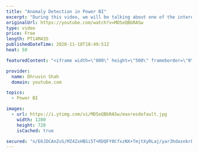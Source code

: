 ```yaml
---
title: "Anomaly Detection in Power BI"
excerpt: "During this video, we will be talking about one of the interesting features of Power BI which is Anomaly Detection. We will be talking everything about Anomaly Detection in Power BI in detail with the help of an example. Anomaly detection helps us to enhance our line charts by automatically detecting"
originalUrl: https://youtube.com/watch?v=MD5eQBbRASw
type: video
price: Free
length: PT14M43S
publishedDateTime: 2020-11-18T18:49:51Z
heat: 50

featuredContent: "<iframe width=\"800\" height=\"500\" frameborder=\"0\" src=\"https://www.youtube.com/embed/MD5eQBbRASw\" allow=\"accelerometer; autoplay; encrypted-media; gyroscope; picture-in-picture\" allowfullscreen></iframe>"

provider:
  name: Dhruvin Shah
  domain: youtube.com

topics:
  - Power BI

images:
  - url: https://i.ytimg.com/vi/MD5eQBbRASw/maxresdefault.jpg
    width: 1280
    height: 720
    isCached: true

secured: "n/E6JDCAnZvS/MZ4ZxHBSi5T+RDQFY0CfxzNX+TmjtXyRLaj/yar3hdasnkrL6oO/KYIuWgDBjWJjTkm8dbpjiZ4mVdDupNZq5JeXwgwRTUQtGoMRRnyx7Zv/q0pxCP8Jo5xbvBVPMK6ofn3gbppDD/fs8RNX+v1lDG6Rnk8BhjuSvvMrgjGuL1wKv8229clF2V1Imbjp58uD++B66kmM+JXCazG42e6hE1FRluWYCZQT8Vmvh3Xr34qtBu7Gbh6gYKoaqRHjVbp3hILiALD6Z+u4phK0nVV1dCTdhxudq+Z2JYTaalUEEtm6gUwVlqOf3utSisloldOhmaJNDy91NLsusyDqWnPTzq0/DYJAAiTw8A8Iil0scX7kptEGnfE8Dk0tIGN7pz6YGRz2LEdw7crSVy3IU0btNcunjr8h24=;jdPJvpKBhi3xvWpO2RB3xw=="
---
```


